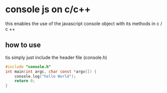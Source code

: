 # console js on c/c++
this enables the use of the javascript console object with its methods in c / c ++
## how to use
tis simply just include the header file (console.h)
```c
#include "console.h"
int main(int argc, char const *argv[]) {
    console.log("hello World");
    return 0;
}
```
